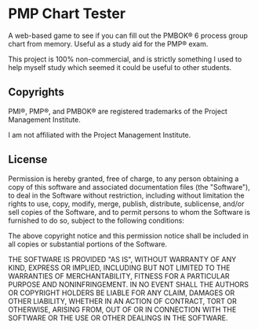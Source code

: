 # PMP Chart Tester 

A web-based game to see if you can fill out the PMBOK&reg; 6 process group chart from memory.  Useful as a study aid for the PMP&reg; exam.

This project is 100% non-commercial, and is strictly something I used to help myself study which seemed it could be useful to other students.

## Copyrights

PMI&reg;, PMP&reg;, and PMBOK&reg; are registered trademarks of the Project Management Institute.

I am not affiliated with the Project Management Institute.

## License

Permission is hereby granted, free of charge, to any person obtaining a copy
of this software and associated documentation files (the "Software"), to deal
in the Software without restriction, including without limitation the rights
to use, copy, modify, merge, publish, distribute, sublicense, and/or sell
copies of the Software, and to permit persons to whom the Software is
furnished to do so, subject to the following conditions:

The above copyright notice and this permission notice shall be included in all
copies or substantial portions of the Software.

THE SOFTWARE IS PROVIDED "AS IS", WITHOUT WARRANTY OF ANY KIND, EXPRESS OR
IMPLIED, INCLUDING BUT NOT LIMITED TO THE WARRANTIES OF MERCHANTABILITY,
FITNESS FOR A PARTICULAR PURPOSE AND NONINFRINGEMENT. IN NO EVENT SHALL THE
AUTHORS OR COPYRIGHT HOLDERS BE LIABLE FOR ANY CLAIM, DAMAGES OR OTHER
LIABILITY, WHETHER IN AN ACTION OF CONTRACT, TORT OR OTHERWISE, ARISING FROM,
OUT OF OR IN CONNECTION WITH THE SOFTWARE OR THE USE OR OTHER DEALINGS IN THE
SOFTWARE.
